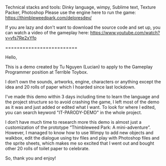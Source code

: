 Technical stacks and tools: Dinky language, wimpy, Sublime text, Texture Packer, Photoshop
Please use the engine here to run the game: https://thimbleweedpark.com/deloresdev/

If you are lazy and don't want to download the source code and set up, 
you can watch a video of the gameplay here: https://www.youtube.com/watch?v=vfs7Re2xYfo

=========================

Hello,

This is a demo created by Tu Nguyen (Lucian) to apply to the Gameplay Programmer 
position at Terrible Toybox.

I don’t own the sounds, artworks, engine, characters or anything except the idea and 
20 rolls of paper which I hoarded since last lockdown.

I've made this demo within 3 days including time to learn the language and the project structure
so to avoid crashing the game, I left most of the demo as it was and just added or edited what 
I want. To look for where I edited, you can search keyword "IT-PARODY-DEMO" in the whole project.

I don’t have much time to research more this demo is almost just a customization of the prototype 
“Thimbleweed Park: A mini-adventure”. However, I managed to know how to use Wimpy to add new objects 
and walkbox, edit the dialogue using tsv files and play with Photoshop files and the sprite sheets,
which makes me so excited that I went out and bought other 20 rolls of toilet paper to celebrate.

So, thank you and enjoy!